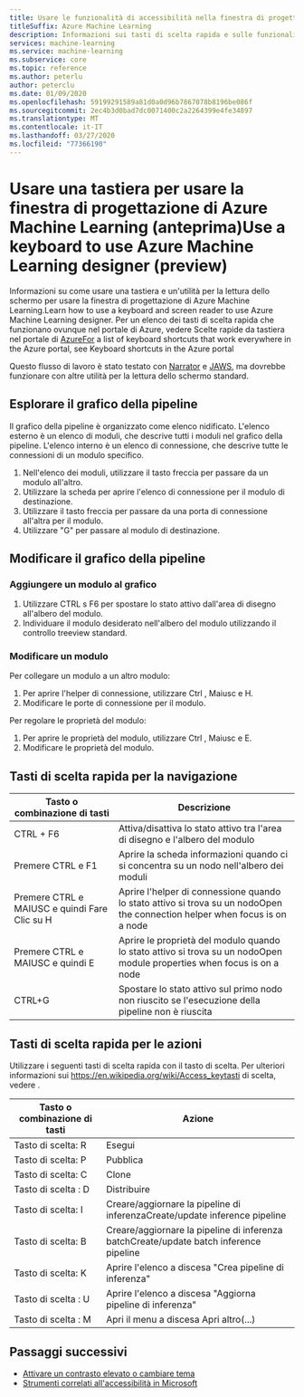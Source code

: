 ```yaml
---
title: Usare le funzionalità di accessibilità nella finestra di progettazione (anteprima)Use accessibility features in the designer (preview)
titleSuffix: Azure Machine Learning
description: Informazioni sui tasti di scelta rapida e sulle funzionalità di accessibilità delle utilità per la lettura dello schermo disponibili nella finestra di progettazione.
services: machine-learning
ms.service: machine-learning
ms.subservice: core
ms.topic: reference
ms.author: peterlu
author: peterclu
ms.date: 01/09/2020
ms.openlocfilehash: 59199291589a81d0a0d96b7867078b8196be086f
ms.sourcegitcommit: 2ec4b3d0bad7dc0071400c2a2264399e4fe34897
ms.translationtype: MT
ms.contentlocale: it-IT
ms.lasthandoff: 03/27/2020
ms.locfileid: "77366190"
---
```

# <a name="use-a-keyboard-to-use-azure-machine-learning-designer-preview"></a>Usare una tastiera per usare la finestra di progettazione di Azure Machine Learning (anteprima)Use a keyboard to use Azure Machine Learning designer (preview)

Informazioni su come usare una tastiera e un'utilità per la lettura dello schermo per usare la finestra di progettazione di Azure Machine Learning.Learn how to use a keyboard and screen reader to use Azure Machine Learning designer. Per un elenco dei tasti di scelta rapida che funzionano ovunque nel portale di Azure, vedere Scelte rapide da tastiera nel portale di [AzureFor](../azure-portal/azure-portal-keyboard-shortcuts.md) a list of keyboard shortcuts that work everywhere in the Azure portal, see Keyboard shortcuts in the Azure portal

Questo flusso di lavoro è stato testato con [Narrator](https://support.microsoft.com/help/22798/windows-10-complete-guide-to-narrator) e [JAWS](https://www.freedomscientific.com/products/software/jaws/), ma dovrebbe funzionare con altre utilità per la lettura dello schermo standard.

## <a name="navigate-the-pipeline-graph"></a>Esplorare il grafico della pipeline

Il grafico della pipeline è organizzato come elenco nidificato. L'elenco esterno è un elenco di moduli, che descrive tutti i moduli nel grafico della pipeline. L'elenco interno è un elenco di connessione, che descrive tutte le connessioni di un modulo specifico.  

1. Nell'elenco dei moduli, utilizzare il tasto freccia per passare da un modulo all'altro.
1. Utilizzare la scheda per aprire l'elenco di connessione per il modulo di destinazione.
1. Utilizzare il tasto freccia per passare da una porta di connessione all'altra per il modulo.
1. Utilizzare "G" per passare al modulo di destinazione.

## <a name="edit-the-pipeline-graph"></a>Modificare il grafico della pipeline

### <a name="add-a-module-to-the-graph"></a>Aggiungere un modulo al grafico

1. Utilizzare CTRL s F6 per spostare lo stato attivo dall'area di disegno all'albero del modulo.
1. Individuare il modulo desiderato nell'albero del modulo utilizzando il controllo treeview standard.

### <a name="edit-a-module"></a>Modificare un modulo

Per collegare un modulo a un altro modulo:

1. Per aprire l'helper di connessione, utilizzare Ctrl , Maiusc e H.
1. Modificare le porte di connessione per il modulo.

Per regolare le proprietà del modulo:

1. Per aprire le proprietà del modulo, utilizzare Ctrl , Maiusc e E.
1. Modificare le proprietà del modulo.

## <a name="navigation-shortcuts"></a>Tasti di scelta rapida per la navigazione

| Tasto o combinazione di tasti | Descrizione |
|-|-|
| CTRL + F6 | Attiva/disattiva lo stato attivo tra l'area di disegno e l'albero del modulo |
| Premere CTRL e F1   | Aprire la scheda informazioni quando ci si concentra su un nodo nell'albero dei moduli |
| Premere CTRL e MAIUSC e quindi Fare Clic su H | Aprire l'helper di connessione quando lo stato attivo si trova su un nodoOpen the connection helper when focus is on a node |
| Premere CTRL e MAIUSC e quindi E | Aprire le proprietà del modulo quando lo stato attivo si trova su un nodoOpen module properties when focus is on a node |
| CTRL+G | Spostare lo stato attivo sul primo nodo non riuscito se l'esecuzione della pipeline non è riuscita |

## <a name="action-shortcuts"></a>Tasti di scelta rapida per le azioni

Utilizzare i seguenti tasti di scelta rapida con il tasto di scelta. Per ulteriori informazioni sui https://en.wikipedia.org/wiki/Access_keytasti di scelta, vedere .

| Tasto o combinazione di tasti | Azione |
|-|-|
| Tasto di scelta: R | Esegui |
| Tasto di scelta: P | Pubblica |
| Tasto di scelta: C | Clone |
| Tasto di scelta : D | Distribuire |
| Tasto di scelta: I | Creare/aggiornare la pipeline di inferenzaCreate/update inference pipeline |
| Tasto di scelta: B | Creare/aggiornare la pipeline di inferenza batchCreate/update batch inference pipeline |
| Tasto di scelta: K | Aprire l'elenco a discesa "Crea pipeline di inferenza" |
| Tasto di scelta : U | Aprire l'elenco a discesa "Aggiorna pipeline di inferenza" |
| Tasto di scelta : M | Apri il menu a discesa Apri altro(...) |

## <a name="next-steps"></a>Passaggi successivi

- [Attivare un contrasto elevato o cambiare tema](../azure-portal/azure-portal-change-theme-high-contrast.md)
- [Strumenti correlati all'accessibilità in Microsoft](https://www.microsoft.com/accessibility)
